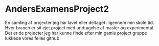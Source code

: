 # AndersExamensProject2
En samling af projecter jeg har lavet eller deltaget i igennem min skole tid. 
Hver branch er sit ejet project med undtagelse af master og experimental.
Det er de projecter jeg har kunne finde efter min gamle project gruppe lukkede vores felles github
